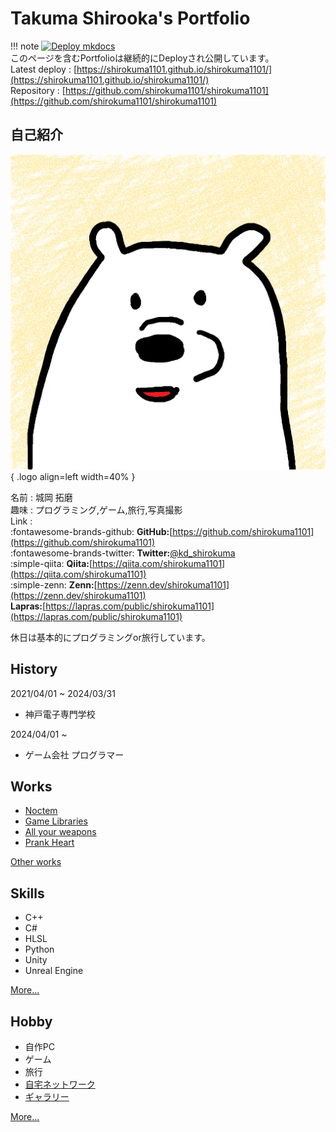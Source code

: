 # Takuma Shirooka's Portfolio

!!! note
    [![Deploy mkdocs](https://github.com/shirokuma1101/shirokuma1101/actions/workflows/main.yaml/badge.svg)](https://github.com/shirokuma1101/shirokuma1101/actions/workflows/main.yaml)<br>
    このページを含むPortfolioは継続的にDeployされ公開しています。<br>
    Latest deploy : [https://shirokuma1101.github.io/shirokuma1101/](https://shirokuma1101.github.io/shirokuma1101/)<br>
    Repository : [https://github.com/shirokuma1101/shirokuma1101](https://github.com/shirokuma1101/shirokuma1101)

## 自己紹介

![logo](../img/logo.png){ .logo align=left width=40% }

名前 : 城岡 拓磨<br>
趣味 : プログラミング,ゲーム,旅行,写真撮影<br>
Link :<br>
:fontawesome-brands-github: **GitHub:**[https://github.com/shirokuma1101](https://github.com/shirokuma1101)<br>
:fontawesome-brands-twitter: **Twitter:**[@kd_shirokuma](https://twitter.com/kd_shirokuma)<br>
:simple-qiita: **Qiita:**[https://qiita.com/shirokuma1101](https://qiita.com/shirokuma1101)<br>
:simple-zenn: **Zenn:**[https://zenn.dev/shirokuma1101](https://zenn.dev/shirokuma1101)<br>
**Lapras:**[https://lapras.com/public/shirokuma1101](https://lapras.com/public/shirokuma1101)<br>

休日は基本的にプログラミングor旅行しています。

## History

2021/04/01 ~ 2024/03/31

- 神戸電子専門学校

2024/04/01 ~

- ゲーム会社 プログラマー

## Works

- [Noctem](./works/noctem.md)
- [Game Libraries](./works/gamelibraries.md)
- [All your weapons](./works/allyourweapons.md)
- [Prank Heart](./works/prankheart.md)

[Other works](./works/otherworks.md)

## Skills

- C++
- C#
- HLSL
- Python
- Unity
- Unreal Engine

[More...](./skills/skills.md)

## Hobby

- 自作PC
- ゲーム
- 旅行
- [自宅ネットワーク](./hobby/networkchart.md)
- [ギャラリー](./hobby/gallery.md)

[More...](./hobby/hobby.md)
